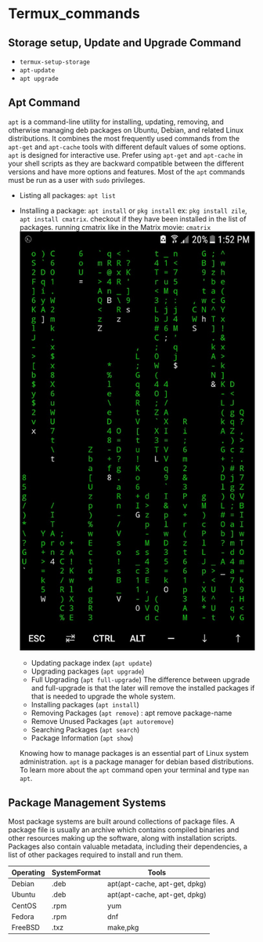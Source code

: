 # Termux_commands

## Storage setup, Update and Upgrade Command

- `termux-setup-storage`
- `apt-update`
- `apt upgrade`

## Apt Command
 `apt` is a command-line utility for installing, updating, removing, and otherwise managing deb packages on Ubuntu, Debian, and related Linux distributions. It combines the most frequently used commands from the `apt-get` and `apt-cache` tools with different default values of some options.
 `apt` is designed for interactive use. Prefer using `apt-get` and `apt-cache` in your shell scripts as they are backward compatible between the different versions and have more options and features.
 Most of the `apt` commands must be run as a user with `sudo` privileges.
- Listing all packages: `apt list`
- Installing a package: `apt install` or `pkg install`
  ex: `pkg install zile`,
      `apt install cmatrix`.
  checkout if they have been installed in the list of packages.
  running cmatrix like in the Matrix movie: `cmatrix`
  ![](cmatrix.jpeg)
  
  - Updating package index (`apt update`)
  - Upgrading packages (`apt upgrade`)
  - Full Upgrading (`apt full-upgrade`)
  The difference between upgrade and full-upgrade is that the later will remove the installed packages if that is needed to upgrade the whole system.
  - Installing packages (`apt install`)
  - Removing Packages (`apt remove`) : apt remove package-name
  - Remove Unused Packages (`apt autoremove`)
  - Searching Packages (`apt search`)
  - Package Information (`apt show`)
  
  Knowing how to manage packages is an essential part of Linux system administration.
 `apt` is a package manager for debian based distributions. To learn more about the `apt` command open your terminal and type `man apt`.
 
 
 ## Package Management Systems
 Most package systems are built around collections of package files. A package file is usually an archive which contains compiled binaries and other resources making up the software, along with installation scripts. Packages also contain valuable metadata, including their dependencies, a list of other packages required to install and run them.
 
|   Operating   | SystemFormat  |      Tools                    |
| ------------- | ------------- | ----------------------------- |
| Debian        | .deb          | apt(apt-cache, apt-get, dpkg) |
| Ubuntu        | .deb          | apt(apt-cache, apt-get, dpkg) |
| CentOS        | .rpm          | yum                           |
| Fedora        | .rpm          | dnf                           |
| FreeBSD       | .txz          | make,pkg                      |
